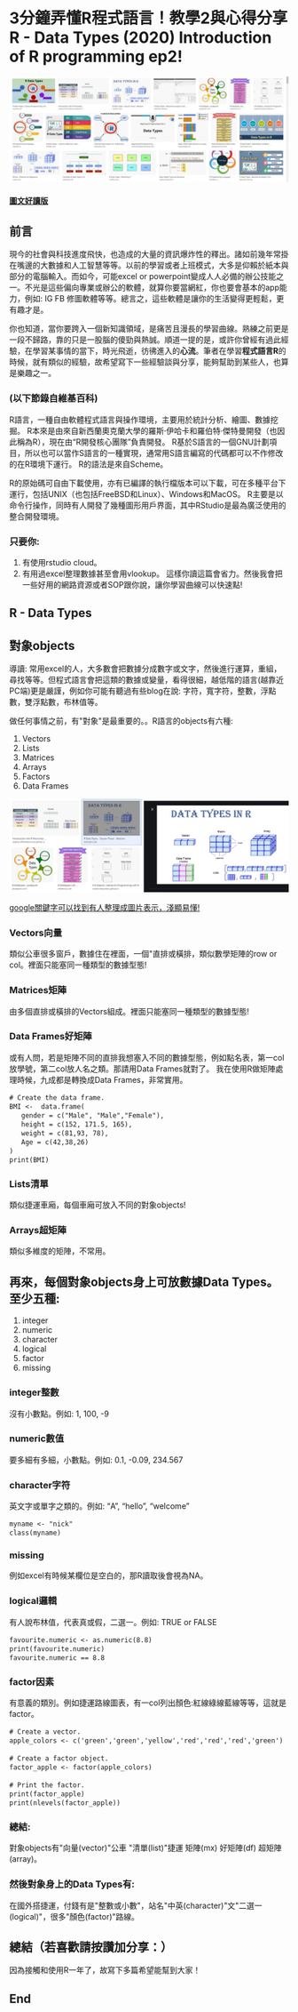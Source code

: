 # 3分鐘弄懂R程式語言！教學2與心得分享 R - Data Types (2020) Introduction of R programming ep2!
![f1](https://github.com/HCH1/blog/blob/master/fig/r2.JPG)

#### [圖文好讀版]()

## 前言
現今的社會與科技進度飛快，也造成的大量的資訊爆炸性的釋出。諸如前幾年常掛在嘴邊的大數據和人工智慧等等。以前的學習或者上班模式，大多是仰賴於紙本與部分的電腦輸入。而如今，可能excel or powerpoint變成人人必備的辦公技能之一。不光是這些偏向專業或辦公的軟體，就算你要當網紅，你也要會基本的app能力，例如: IG FB 修圖軟體等等。總言之，這些軟體是讓你的生活變得更輕鬆，更有趣才是。

你也知道，當你要跨入一個新知識領域，是痛苦且漫長的學習曲線。熟練之前更是一段不歸路，靠的只是一股腦的傻勁與熱誠。順道一提的是，或許你曾經有過此經驗，在學習某事情的當下，時光飛逝，彷彿進入的**心流**。筆者在學習**程式語言R**的時候，就有類似的經驗，故希望寫下一些經驗談與分享，能夠幫助到某些人，也算是樂趣之一。

### (以下節錄自維基百科)
R語言，一種自由軟體程式語言與操作環境，主要用於統計分析、繪圖、數據挖掘。 R本來是由來自新西蘭奧克蘭大學的羅斯·伊哈卡和羅伯特·傑特曼開發（也因此稱為R），現在由“R開發核心團隊”負責開發。 R基於S語言的一個GNU計劃項目，所以也可以當作S語言的一種實現，通常用S語言編寫的代碼都可以不作修改的在R環境下運行。 R的語法是來自Scheme。

R的原始碼可自由下載使用，亦有已編譯的執行檔版本可以下載，可在多種平台下運行，包括UNIX（也包括FreeBSD和Linux）、Windows和MacOS。 R主要是以命令行操作，同時有人開發了幾種圖形用戶界面，其中RStudio是最為廣泛使用的整合開發環境。

### 只要你:
1. 有使用rstudio cloud。
1. 有用過excel整理數據甚至會用vlookup。
這樣你讀這篇會省力。然後我會把一些好用的網路資源或者SOP跟你說，讓你學習曲線可以快速點!


## R - Data Types
## 對象objects
導讀: 常用excel的人，大多數會把數據分成數字或文字，然後進行運算，重組，尋找等等。但程式語言會把這類的數據或變量，看得很細，越低階的語言(越靠近PC端)更是嚴謹，例如你可能有聽過有些blog在說: 字符，寬字符，整數，浮點數，雙浮點數，布林值等。

做任何事情之前，有"對象"是最重要的。。R語言的objects有六種:
1. Vectors
1. Lists
1. Matrices
1. Arrays
1. Factors
1. Data Frames

![f1](https://github.com/HCH1/blog/blob/master/fig/r2b.JPG)

[google關鍵字可以找到有人整理成圖片表示，淺顯易懂!](https://www.google.com/search?q=R+-+Data+Types&tbm=isch&ved=2ahUKEwiR9cPJl7PpAhUPWysKHTUTAxkQ2-cCegQIABAA&oq=R+-+Data+Types&gs_lcp=CgNpbWcQDFAAWABgwzRoAHAAeACAAQCIAQCSAQCYAQCqAQtnd3Mtd2l6LWltZw&sclient=img&ei=mSK9XtHEF4-2rQG1pozIAQ&bih=937&biw=1920)

### Vectors向量
類似公車很多窗戶，數據住在裡面，一個"直排或橫排，類似數學矩陣的row or col。裡面只能塞同一種類型的數據型態!

### Matrices矩陣
由多個直排或橫排的Vectors組成。裡面只能塞同一種類型的數據型態!

### Data Frames好矩陣
或有人問，若是矩陣不同的直排我想塞入不同的數據型態，例如點名表，第一col放學號，第二col放人名之類。那請用Data Frames就對了。
我在使用R做矩陣處理時候，九成都是轉換成Data Frames，非常實用。

```
# Create the data frame.
BMI <- 	data.frame(
   gender = c("Male", "Male","Female"), 
   height = c(152, 171.5, 165), 
   weight = c(81,93, 78),
   Age = c(42,38,26)
)
print(BMI)
```

### Lists清單
類似捷運車廂，每個車廂可放入不同的對象objects!

### Arrays超矩陣
類似多維度的矩陣，不常用。

## 再來，每個對象objects身上可放數據Data Types。至少五種:
1. integer
1. numeric
1. character
1. logical
1. factor
1. missing

### integer整數
沒有小數點。例如: 1, 100, -9

### numeric數值
要多細有多細，小數點。例如: 0.1, -0.09, 234.567

### character字符
英文字或單字之類的。例如: “A”, “hello”, “welcome”

```
myname <- "nick"
class(myname)
```

### missing
例如excel有時候某欄位是空白的，那R讀取後會視為NA。

### logical邏輯
有人說布林值，代表真或假，二選一。例如: TRUE or FALSE

```
favourite.numeric <- as.numeric(8.8)
print(favourite.numeric)
favourite.numeric == 8.8
```

### factor因素
有意義的類別。例如捷運路線圖表，有一col列出顏色:紅線綠線藍線等等，這就是factor。

```
# Create a vector.
apple_colors <- c('green','green','yellow','red','red','red','green')

# Create a factor object.
factor_apple <- factor(apple_colors)

# Print the factor.
print(factor_apple)
print(nlevels(factor_apple))
```

### 總結: 
對象objects有"向量(vector)"公車 "清單(list)"捷運 矩陣(mx) 好矩陣(df) 超矩陣(array)。

### 然後對象身上的Data Types有: 
在國外搭捷運，付錢有是"整數或小數"，站名"中英(character)"文"二選一(logical)"，很多"顏色(factor)"路線。


## 總結（若喜歡請按讚加分享：）
因為接觸和使用R一年了，故寫下多篇希望能幫到大家！

## End

